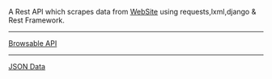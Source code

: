 A Rest API which scrapes data from [WebSite](https://corona.gov.bd) using requests,lxml,django & Rest Framework.
___
[Browsable API](https://coronabdapi.herokuapp.com/api/)  
___
[JSON Data](https://coronabdapi.herokuapp.com/api/?format=json)
